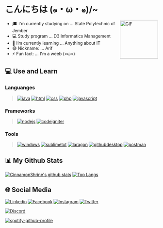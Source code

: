 <!-- <p align="center">
  <a href="https://cinnamonshrine.github.io"><img src="Banner.png" alt="CinnamonShrine Banner"></a>
</p> -->

# こんにちは (๑・ω・๑)/~

<img align="right" alt="GIF" height="125px" src="https://i.pinimg.com/originals/64/92/d0/6492d008d9a86d202053a3858860b890.gif" />

- 🎓 I'm currently studying on ... State Polytechnic of Jember
- 💻 Study program ... D3 Informatics Management
- 🌱 I’m currently learning ... Anything about IT
- 😄 Nickname: ... Arif
- ⚡ Fun fact: ... I'm a weeb (>ω<)

## 💻 Use and Learn
### Languanges
> [![java](https://img.shields.io/badge/Java-ED8B00?style=for-the-badge&logo=java&logoColor=white)](https://www.java.com/)
> [![html](https://img.shields.io/badge/HTML5-E34F26?style=for-the-badge&logo=html5&logoColor=white)]()
> [![css](https://img.shields.io/badge/CSS3-1572B6?style=for-the-badge&logo=css3&logoColor=white)]()
> [![php](https://img.shields.io/badge/PHP-777BB4?style=for-the-badge&logo=php&logoColor=white)](https://www.php.net)
> [![javascript](https://img.shields.io/badge/JavaScript-323330?style=for-the-badge&logo=javascript&logoColor=F7DF1E)](https://www.javascript.com)

### Frameworks
> [![nodejs](https://img.shields.io/badge/Node.js-43853D?style=for-the-badge&logo=node.js&logoColor=white)](https://nodejs.org)
> [![codeigniter](https://img.shields.io/badge/CodeIgniter-E74122?style=for-the-badge&logo=codeigniter&logoColor=white)](https://codeigniter.com/)

### Tools
> [![windows](https://img.shields.io/badge/Windows_10-0078D6?style=for-the-badge&logo=windows&logoColor=white)](https://www.microsoft.com/en-us/windows)
> [![sublimetxt](https://img.shields.io/badge/Sublime_Text-grey?style=for-the-badge&logo=sublime-text&logoColor=FF9800)](https://www.sublimetext.com/)
> [![laragon](https://img.shields.io/badge/Laragon-grey?style=for-the-badge&logo=laragon&logoColor=39AEFF)](https://laragon.org/)
> [![githubdesktop](https://img.shields.io/badge/Github_Desktop-803CA4?style=for-the-badge&logo=github&logoColor=white)](https://desktop.github.com/)
> [![postman](https://img.shields.io/badge/Postman-FF6C37?style=for-the-badge&logo=Postman&logoColor=white)](https://www.postman.com/)

## 📊 My Github Stats

[![CinnamonShrine's github stats](https://bad-apple-github-readme.vercel.app/api?show_bg=1&username=cinnamonshrine&theme=default&show_icons=true&hide_border=true)](https://github.com/CinnamonShrine)
[![Top Langs](https://github-readme-stats.vercel.app/api/top-langs/?username=CinnamonShrine&layout=compact&hide_border=true)](https://github.com/CinnamonShrine)

## 🌐 Social Media

[![Linkedin](https://img.shields.io/badge/Linkedin-Muhammad%20Arif%20Billah-lightgrey?style=for-the-badge&logo=linkedin)](https://www.linkedin.com/in/muhammad-arif-billah-a11911117/)
[![Facebook](https://img.shields.io/badge/Facebook-Muhammad%20Arif%20Billah-3b5998?style=for-the-badge&logo=facebook)](https://www.facebook.com/CinnamonShrine/)
[![Instagram](https://img.shields.io/badge/Instagram-@m.arifbillah07-E1306C?style=for-the-badge&logo=instagram)](https://www.instagram.com/m.arifbillah07/)
[![Twitter](https://img.shields.io/badge/Twitter-@CinnamonShrine-00acee?style=for-the-badge&logo=twitter)](https://twitter.com/CinnamonShrine)

[![Discord](https://discord.c99.nl/widget/theme-2/385033839866544138.png)](http://discord.com/users/385033839866544138)

[![spotify-github-profile](https://spotify-github-profile.vercel.app/api/view?uid=muhammad_arif_billah&cover_image=true&theme=novatorem&bar_color=53b14f&bar_color_cover=true)](https://spotify-github-profile.vercel.app/api/view?uid=muhammad_arif_billah&redirect=true)